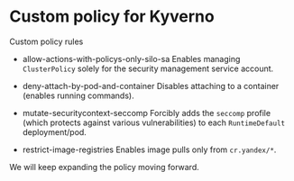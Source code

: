 # Custom policy for Kyverno

Custom policy rules 

- allow-actions-with-policys-only-silo-sa
Enables managing `ClusterPolicy` solely for the security management service account.

- deny-attach-by-pod-and-container
Disables attaching to a container (enables running commands).

- mutate-securitycontext-seccomp
Forcibly adds the `seccomp` profile (which protects against various vulnerabilities) to each `RuntimeDefault` deployment/pod.

- restrict-image-registries
Enables image pulls only from `cr.yandex/*`.

We will keep expanding the policy moving forward.
